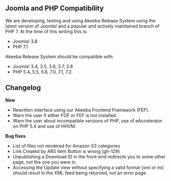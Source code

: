 ## Joomla and PHP Compatibility

We are developing, testing and using Akeeba Release System using the latest version of Joomla! and a popular and actively maintained branch of PHP 7. At the time of this writing this is:
* Joomla! 3.8
* PHP 7.1

Akeeba Release System should be compatible with:
* Joomla! 3.4, 3.5, 3.6, 3.7, 3.8
* PHP 5.4, 5.5, 5.6, 7.0, 7.1, 7.2.

## Changelog

**New**

* Rewritten interface using our Akeeba Frontend Framework (FEF).
* Warn the user if either FOF or FEF is not installed.
* Warn the user about incompatible versions of PHP, use of eAccelerator on PHP 5.4 and use of HHVM.

**Bug fixes**

* List of files not rendered for Amazon S3 categories 
* Link Created by ARS Item Button is wrong (gh-129)
* Unpublishing a Download ID in the front-end redirects you to some other page, not the one you were in.
* Accessing the Update view without specifying a valid format (xml or ini) should result in the XML feed being returned, not an error page 
